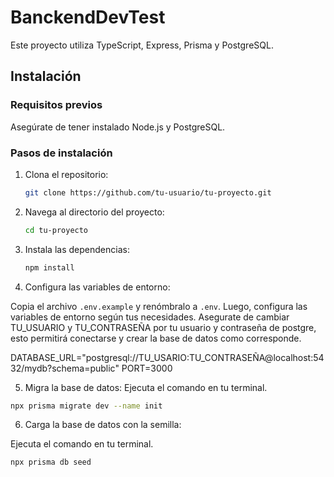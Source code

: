 # BanckendDevTest

Este proyecto utiliza TypeScript, Express, Prisma y PostgreSQL.

## Instalación

### Requisitos previos

Asegúrate de tener instalado Node.js y PostgreSQL.

### Pasos de instalación

1. Clona el repositorio:
    ```bash
    git clone https://github.com/tu-usuario/tu-proyecto.git
    ```

2. Navega al directorio del proyecto:
    ```bash
    cd tu-proyecto
    ```

3. Instala las dependencias:
    ```bash
    npm install
    ```

4. Configura las variables de entorno:

Copia el archivo `.env.example` y renómbralo a `.env`. Luego, configura las variables de entorno según tus necesidades. Asegurate de cambiar TU_USUARIO y TU_CONTRASEÑA por tu usuario y contraseña de postgre, esto permitirá conectarse y crear la base de datos como corresponde.

DATABASE_URL="postgresql://TU_USARIO:TU_CONTRASEÑA@localhost:5432/mydb?schema=public"
PORT=3000

5. Migra la base de datos:
 Ejecuta el comando en tu terminal.
```bash
npx prisma migrate dev --name init
```
6. Carga la base de datos con la semilla:

 Ejecuta el comando en tu terminal.
```bash
npx prisma db seed
```
